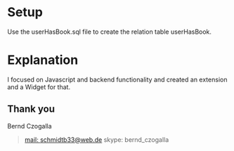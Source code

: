 # Setup
Use the userHasBook.sql file to create the relation table userHasBook.

# Explanation
I focused on Javascript and backend functionality and created an extension and a Widget for that.

## Thank you
Bernd Czogalla
> [mail: schmidtb33@web.de](mailto:schmidtb33@web.de)
> skype: bernd_czogalla
